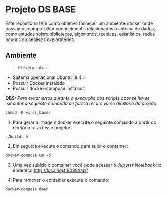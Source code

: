 # Projeto DS BASE

Este repositório tem como objetivo fornecer um ambiente docker onde possamos compartilhar conhecimento relacionados a ciência de dados, como estudos sobre bibliotecas, algoritmos, técnicas, estatística, redes neurais ou análises exploratórios.

## Ambiente

> Pré requisitos

- Sistema operacional Ubuntu 18.4 >
- Possuir Docker instalado
- Possuir docker-compose instalado

**OBS:** *Para evitar erros durante a execução dos scripts aconselha-se executar o seguinte comando de forma recursiva no diretório do projeto* 
```
chmod -R +x ds_base/
```

1. Para gerar a imagem docker execute o seguinte comando a partir do diretório raiz desse projeto:

 ```
 ./build.sh
 ```
2. Em seguida execute o comando para subir o container:

```
docker-compose up -d
```
3. Uma vez subido o container você pode acessar o *Jupyter Notebook* no endereço [http://localhost:8088/lab?](http://localhost:8088/lab?)

4. Para remover o container execute o comando:

```
docker-compose down
```


